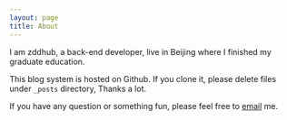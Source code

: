 ```yaml
---
layout: page
title: About
---
```


I am zddhub, a back-end developer, live in Beijing where I finished my graduate education.

This blog system is hosted on Github. If you clone it, please delete files under `_posts` directory, Thanks a lot.

If you have any question or something fun, please feel free to [email](mailto:zddhub@gmail.com) me.
